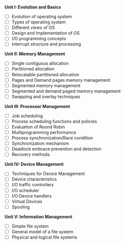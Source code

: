 **Unit I: Evolution and Basics**
- [ ] Evolution of operating system
- [ ] Types of operating system
- [ ] Different views of OS
- [ ] Design and Implementation of OS
- [ ] I/O programming concepts
- [ ] Interrupt structure and processing

**Unit II: Memory Management**
- [ ] Single contiguous allocation
- [ ] Partitioned allocation
- [ ] Relocatable partitioned allocation
- [ ] Pages and Demand pages memory management
- [ ] Segmented memory management
- [ ] Segmented and demand paged memory management
- [ ] Swapping and overlay techniques

**Unit III: Processor Management**
- [ ] Job scheduling
- [ ] Process scheduling functions and policies
- [ ] Evaluation of Round Robin
- [ ] Multiprogramming performance
- [ ] Process synchronization/Race condition
- [ ] Synchronization mechanism
- [ ] Deadlock embrace prevention and detection
- [ ] Recovery methods

**Unit IV: Device Management**
- [ ] Techniques for Device Management 
- [ ] Device characteristics
- [ ] I/O traffic controllers
- [ ] I/O scheduler
- [ ] I/O Device handlers
- [ ] Virtual Devices
- [ ] Spooling

**Unit V: Information Management**
- [ ] Simple file system
- [ ] General model of a file system
- [ ] Physical and logical file systems